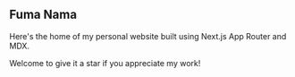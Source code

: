 ## Fuma Nama

Here's the home of my personal website built using Next.js App Router and MDX.

Welcome to give it a star if you appreciate my work!
